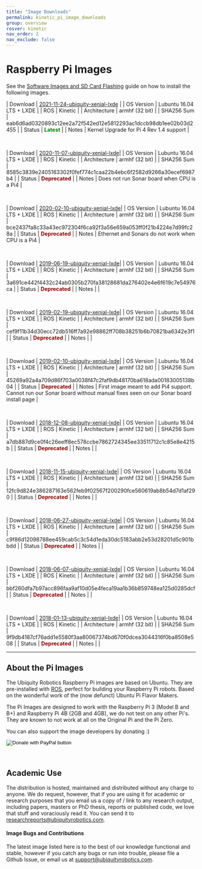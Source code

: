 ```yaml
---
title: "Image Downloads"
permalink: kinetic_pi_image_downloads
group: overview
rosver: kinetic
nav_order: 2
nav_exclude: false
---
```


# Raspberry Pi Images

See the [Software Images and SD Card Flashing](noetic_quick_start_microsd) guide on how to install the following images.

| Download | [2021-11-24-ubiquity-xenial-lxde](https://ubiquity-pi-image.sfo2.cdn.digitaloceanspaces.com/2021-11-24-ubiquity-xenial-lxde-raspberry-pi.img.xz) |
| OS Version  | Lubuntu 16.04 LTS + LXDE |
| ROS  | Kinetic |
| Architecture | armhf (32 bit) |
| SHA256 Sum   | eab6d6ad0320893c12ee2a72f542ed12e5812293ac1dccb98db1ee02b03d2455 |
| Status | <b style="color: green;">Latest</b> |
| Notes | Kernel Upgrade for Pi 4 Rev 1.4 support |

<br>

| Download | [2020-11-07-ubiquity-xenial-lxde](https://ubiquity-pi-image.sfo2.cdn.digitaloceanspaces.com/2020-11-07-ubiquity-xenial-lxde-raspberry-pi.img.xz)|
| OS Version  | Lubuntu 16.04 LTS + LXDE |
| ROS  | Kinetic |
| Architecture | armhf (32 bit) |
| SHA256 Sum   | 8585c3839e2405163302f0fef774c1caa22b4ebc6f2582d9266a30ecef6987b4 |
| Status | <b style="color: darkred;">Deprecated</b> |
| Notes | Does not run Sonar board when CPU is a Pi4 |

<br>

| Download | [2020-02-10-ubiquity-xenial-lxde](https://ubiquity-pi-image.sfo2.cdn.digitaloceanspaces.com/2020-02-10-ubiquity-xenial-lxde-raspberry-pi.img.xz)|
| OS Version  | Lubuntu 16.04 LTS + LXDE |
| ROS  | Kinetic |
| Architecture | armhf (32 bit) |
| SHA256 Sum   | bce2437fa8c33a43ec972304f6ca92f3a56e659a053ff0f21b4224e7d99fc28a |
| Status | <b style="color: darkred;">Deprecated</b> |
| Notes | Ethernet and Sonars do not work when CPU is a Pi4 |

<br>

| Download | [2019-06-19-ubiquity-xenial-lxde](https://ubiquity-pi-image.sfo2.cdn.digitaloceanspaces.com/2019-06-19-ubiquity-xenial-lxde-raspberry-pi.img.xz)|
| OS Version  | Lubuntu 16.04 LTS + LXDE |
| ROS  | Kinetic |
| Architecture | armhf (32 bit) |
| SHA256 Sum   | 3a691ce442f4432c24ab0305b270fa38128681da276402e4e6f619c7e54976ca |
| Status | <b style="color: darkred;">Deprecated</b> |
| Notes |  |

<br>

| Download | [2019-02-19-ubiquity-xenial-lxde](https://ubiquity-pi-image.sfo2.cdn.digitaloceanspaces.com/2019-02-19-ubiquity-xenial-lxde-raspberry-pi.img.xz)|
| OS Version  | Lubuntu 16.04 LTS + LXDE |
| ROS  | Kinetic |
| Architecture | armhf (32 bit) |
| SHA256 Sum   | cef9f11b34d30ecc72db516ff7a92e98862ff708b38251b6b70821ba6342e3f1 |
| Status | <b style="color: darkred;">Deprecated</b> |
| Notes | |

<br>

| Download | [2019-02-10-ubiquity-xenial-lxde](https://ubiquity-pi-image.sfo2.cdn.digitaloceanspaces.com/2019-02-10-ubiquity-xenial-lxde-raspberry-pi.img.xz)|
| OS Version  | Lubuntu 16.04 LTS + LXDE |
| ROS  | Kinetic |
| Architecture | armhf (32 bit) |
| SHA256 Sum   | 45269a92a4a709d86f703a0038f47c2faf9db48170ba618ada00183005138b04 |
| Status | <b style="color: darkred;">Deprecated</b> |
| Notes | First image meant to add Pi4 support. Cannot run our Sonar board without manual fixes seen on our Sonar board install page |

<br>

| Download | [2018-12-08-ubiquity-xenial-lxde](https://ubiquity-pi-image.sfo2.cdn.digitaloceanspaces.com/2018-12-08-ubiquity-xenial-lxde-raspberry-pi.img.xz)|
| OS Version  | Lubuntu 16.04 LTS + LXDE |
| ROS  | Kinetic |
| Architecture | armhf (32 bit) |
| SHA256 Sum   | a7db887d9ce0f4c26eeff8ec578ccbe7862724345ee33511712c1c85e8e4215b |
| Status | <b style="color: darkred;">Deprecated</b> |
| Notes | |

<br>

| Download | [2018-11-15-ubiquity-xenial-lxde](https://ubiquity-pi-image.sfo2.cdn.digitaloceanspaces.com/2018-11-15-ubiquity-xenial-lxde-raspberry-pi.img.xz)|
| OS Version  | Lubuntu 16.04 LTS + LXDE |
| ROS  | Kinetic |
| Architecture | armhf (32 bit) |
| SHA256 Sum   | 12fc9d824e386287163e562feb9f02567f200290fce560619ab8b54d7d1af290 |
| Status | <b style="color: darkred;">Deprecated</b> |
| Notes | |

<br>

| Download | [2018-06-27-ubiquity-xenial-lxde](https://ubiquity-pi-image.sfo2.cdn.digitaloceanspaces.com/2018-06-27-ubiquity-xenial-lxde-raspberry-pi.img.xz)|
| OS Version  | Lubuntu 16.04 LTS + LXDE |
| ROS  | Kinetic |
| Architecture | armhf (32 bit) |
| SHA256 Sum   | c9f86d12098788ee459cab5c3c54d1eda30dc5183abb2e53d28201d5c901bbdd |
| Status | <b style="color: darkred;">Deprecated</b> |
| Notes | |

<br>

| Download | [2018-06-07-ubiquity-xenial-lxde](https://ubiquity-pi-image.sfo2.cdn.digitaloceanspaces.com/2018-06-07-ubiquity-xenial-lxde-raspberry-pi.img.xz)|
| OS Version  | Lubuntu 16.04 LTS + LXDE |
| ROS  | Kinetic |
| Architecture | armhf (32 bit) |
| SHA256 Sum   | bbf260dfa7b97acc896faa9af10d05e4feca19aa1b36b859748ea125d0285dcf |
| Status | <b style="color: darkred;">Deprecated</b> |
| Notes | |

<br>

| Download | [2018-01-13-ubiquity-xenial-lxde](https://ubiquity-pi-image.sfo2.cdn.digitaloceanspaces.com/2018-01-13-ubiquity-xenial-lxde-raspberry-pi.img.xz)|
| OS Version  | Lubuntu 16.04 LTS + LXDE |
| ROS  | Kinetic |
| Architecture | armhf (32 bit) |
| SHA256 Sum   | 9f9db4187cf76add1e5580f3aa80067374bd670f0dcea3044316f0ba8508e508 |
| Status | <b style="color: darkred;">Deprecated</b> |
| Notes | |

<hr>

## About the Pi Images

The Ubiquity Robotics Raspberry Pi images are based on Ubuntu. They are pre-installed with [ROS](https://ros.org/), perfect for building your Raspberry Pi robots. Based on the wonderful work of the (now defunct) Ubuntu Pi Flavor Makers.

The Pi Images are designed to work with the Raspberry Pi 3 (Model B and B+) and Raspberry Pi 4B (2GB and 4GB), we do not test on any other Pi's. They are known to not work at all on the Original Pi and the Pi Zero.

You can also support the image developers by donating :)

<form action="https://www.paypal.com/cgi-bin/webscr" method="post" target="_top">
<input type="hidden" name="cmd" value="_s-xclick">
<input type="hidden" name="hosted_button_id" value="TNMXB5535BABY">
<input type="image" src="assets/btn_donate_LG.gif" border="0" name="submit" title="PayPal - The safer, easier way to pay online!" alt="Donate with PayPal button">
</form>

<br>

## Academic Use

The distribution is hosted, maintained and distributed without any charge to anyone. We do request, however, that if you are using it for academic or research purposes that you email us a copy of / link to any research output, including papers, masters or PhD thesis, reports or published code, we love that stuff and voraciously read it. You can send it to [researchreports@ubiquityrobotics.com](mailto:researchreports@ubiquityrobotics.com).

#### Image Bugs and Contributions

The latest image listed here is to the best of our knowledge functional and stable, however if you catch any bugs or run into trouble, please file a Github Issue, or email us at [support@ubiquityrobotics.com](mailto:support@ubiquityrobotics.com). 